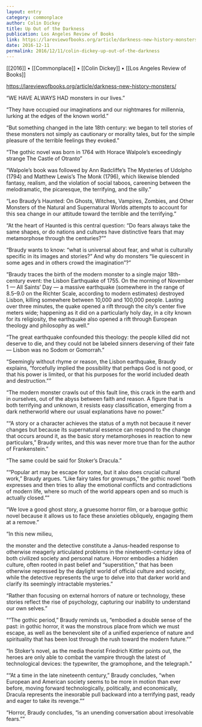 ```yaml
---
layout: entry
category: commonplace
author: Colin Dickey
title: Up Out of the Darkness
publication: Los Angeles Review of Books
link: https://lareviewofbooks.org/article/darkness-new-history-monsters/
date: 2016-12-11
permalink: 2016/12/11/colin-dickey-up-out-of-the-darkness
---
```


[[2016]] • [[Commonplace]] • [[Colin Dickey]] • [[Los Angeles Review of Books]]

https://lareviewofbooks.org/article/darkness-new-history-monsters/

“WE HAVE ALWAYS HAD monsters in our lives.”

“They have occupied our imaginations and our nightmares for millennia, lurking at the edges of the known world.”

“But something changed in the late 18th century: we began to tell stories of these monsters not simply as cautionary or morality tales, but for the simple pleasure of the terrible feelings they evoked.”

“The gothic novel was born in 1764 with Horace Walpole’s exceedingly strange The Castle of Otranto”

“Walpole’s book was followed by Ann Radcliffe’s The Mysteries of Udolpho (1794) and Matthew Lewis’s The Monk (1796), which likewise blended fantasy, realism, and the violation of social taboos, careening between the melodramatic, the picaresque, the terrifying, and the silly.”

“Leo Braudy’s Haunted: On Ghosts, Witches, Vampires, Zombies, and Other Monsters of the Natural and Supernatural Worlds attempts to account for this sea change in our attitude toward the terrible and the terrifying.”

“At the heart of Haunted is this central question: “Do fears always take the same shapes, or do nations and cultures have distinctive fears that may metamorphose through the centuries?””

“Braudy wants to know: “what is universal about fear, and what is culturally specific in its images and stories?” And why do monsters “lie quiescent in some ages and in others crowd the imagination”?”

“Braudy traces the birth of the modern monster to a single major 18th-century event: the Lisbon Earthquake of 1755. On the morning of November 1 — All Saints’ Day — a massive earthquake (somewhere in the range of 8.5–9.0 on the Richter Scale, according to modern estimates) destroyed Lisbon, killing somewhere between 10,000 and 100,000 people. Lasting over three minutes, the quake opened a rift through the city’s center five meters wide; happening as it did on a particularly holy day, in a city known for its religiosity, the earthquake also opened a rift through European theology and philosophy as well.”

“The great earthquake confounded this theology: the people killed did not deserve to die, and they could not be labeled sinners deserving of their fate — Lisbon was no Sodom or Gomorrah.”

“Seemingly without rhyme or reason, the Lisbon earthquake, Braudy explains, “forcefully implied the possibility that perhaps God is not good, or that his power is limited, or that his purposes for the world included death and destruction.””

“The modern monster crawls out of this fault line, this crack in the earth and in ourselves, out of the abyss between faith and reason. A figure that is both terrifying and unknown, it resists easy classification, emerging from a dark netherworld where our usual explanations have no power.”

““A story or a character achieves the status of a myth not because it never changes but because its supernatural essence can respond to the change that occurs around it, as the basic story metamorphoses in reaction to new particulars,” Braudy writes, and this was never more true than for the author of Frankenstein.”

“The same could be said for Stoker’s Dracula.”

““Popular art may be escape for some, but it also does crucial cultural work,” Braudy argues. “Like fairy tales for grownups,” the gothic novel “both expresses and then tries to allay the emotional conflicts and contradictions of modern life, where so much of the world appears open and so much is actually closed.””

“We love a good ghost story, a gruesome horror film, or a baroque gothic novel because it allows us to face these anxieties obliquely, engaging them at a remove.”

“In this new milieu,

the monster and the detective constitute a Janus-headed response to otherwise meagerly articulated problems in the nineteenth-century idea of both civilized society and personal nature. Horror embodies a hidden culture, often rooted in past belief and “superstition,” that has been otherwise repressed by the daylight world of official culture and society, while the detective represents the urge to delve into that darker world and clarify its seemingly intractable mysteries.”

“Rather than focusing on external horrors of nature or technology, these stories reflect the rise of psychology, capturing our inability to understand our own selves.”

““The gothic period,” Braudy reminds us, “embodied a double sense of the past: in gothic horror, it was the monstrous place from which we must escape, as well as the benevolent site of a unified experience of nature and spirituality that has been lost through the rush toward the modern future.””

“In Stoker’s novel, as the media theorist Friedrich Kittler points out, the heroes are only able to combat the vampire through the latest of technological devices: the typewriter, the gramophone, and the telegraph.”

““At a time in the late nineteenth century,” Braudy concludes, “when European and American society seems to be more in motion than ever before, moving forward technologically, politically, and economically, Dracula represents the inexorable pull backward into a terrifying past, ready and eager to take its revenge.””

“Horror, Braudy concludes, “is an unending conversation about irresolvable fears.””

